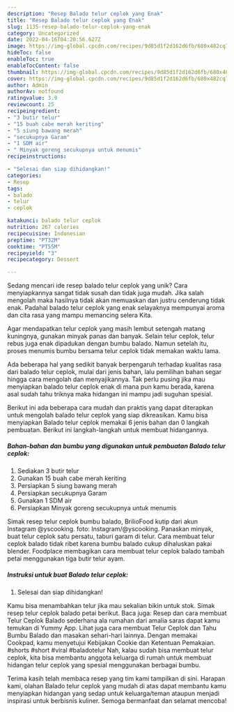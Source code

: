 ```yaml
---
description: "Resep Balado telur ceplok yang Enak"
title: "Resep Balado telur ceplok yang Enak"
slug: 1135-resep-balado-telur-ceplok-yang-enak
category: Uncategorized
date: 2022-04-16T04:20:56.627Z
image: https://img-global.cpcdn.com/recipes/9d85d1f2d162d6fb/680x482cq70/balado-telur-ceplok-foto-resep-utama.jpg
hideToc: false
enableToc: true
enableTocContent: false
thumbnail: https://img-global.cpcdn.com/recipes/9d85d1f2d162d6fb/680x482cq70/balado-telur-ceplok-foto-resep-utama.jpg
cover: https://img-global.cpcdn.com/recipes/9d85d1f2d162d6fb/680x482cq70/balado-telur-ceplok-foto-resep-utama.jpg
author: Admin
authorAv: notfound
ratingvalue: 3.9
reviewcount: 25
recipeingredient:
- "3 butir telur"
- "15 buah cabe merah keriting"
- "5 siung bawang merah"
- "secukupnya Garam"
- "1 SDM air"
- " Minyak goreng secukupnya untuk menumis"
recipeinstructions:

- "Selesai dan siap dihidangkan!"
categories:
- Resep
tags:
- balado
- telur
- ceplok

katakunci: balado telur ceplok 
nutrition: 267 calories
recipecuisine: Indonesian
preptime: "PT32M"
cooktime: "PT55M"
recipeyield: "3"
recipecategory: Dessert

---
```





Sedang mencari ide resep balado telur ceplok yang unik? Cara menyiapkannya sangat tidak susah dan tidak juga mudah. Jika salah mengolah maka hasilnya tidak akan memuaskan dan justru cenderung tidak enak. Padahal balado telur ceplok yang enak selayaknya mempunyai aroma dan cita rasa yang mampu memancing selera Kita.





Agar mendapatkan telur ceplok yang masih lembut setengah matang kuningnya, gunakan minyak panas dan banyak. Selain telur ceplok, telur rebus juga enak dipadukan dengan bumbu balado. Namun setelah itu, proses menumis bumbu bersama telur ceplok tidak memakan waktu lama.

Ada beberapa hal yang sedikit banyak berpengaruh terhadap kualitas rasa dari balado telur ceplok, mulai dari jenis bahan, lalu pemilihan bahan segar hingga cara mengolah dan menyajikannya. Tak perlu pusing jika mau menyiapkan balado telur ceplok enak di mana pun kamu berada, karena asal sudah tahu triknya maka hidangan ini mampu jadi suguhan spesial.






Berikut ini ada beberapa cara mudah dan praktis yang dapat diterapkan untuk mengolah balado telur ceplok yang siap dikreasikan. Kamu bisa menyiapkan Balado telur ceplok memakai 6 jenis bahan dan 0 langkah pembuatan. Berikut ini langkah-langkah untuk membuat hidangannya.

<!--inarticleads1-->

##### Bahan-bahan dan bumbu yang digunakan untuk pembuatan Balado telur ceplok:

1. Sediakan 3 butir telur
1. Gunakan 15 buah cabe merah keriting
1. Persiapkan 5 siung bawang merah
1. Persiapkan secukupnya Garam
1. Gunakan 1 SDM air
1. Persiapkan  Minyak goreng secukupnya untuk menumis


Simak resep telur ceplok bumbu balado, BrilioFood kutip dari akun Instagram @yscooking. foto: Instagram/@yscooking. Panaskan minyak, buat telur ceplok satu persatu, taburi garam di telur. Cara membuat telur ceplok balado tidak ribet karena bumbu balado cukup dihaluskan pakai blender. Foodplace membagikan cara membuat telur ceplok balado tambah petai menggunakan tiga butir telur ayam. 

<!--inarticleads2-->

##### Instruksi untuk buat Balado telur ceplok:


1. Selesai dan siap dihidangkan!

Kamu bisa menambahkan telur jika mau sekalian bikin untuk stok. Simak resep telur ceplok balado petai berikut. Baca juga: Resep dan cara membuat Telur Ceplok Balado sederhana ala rumahan dari amalia saras dapat kamu temukan di Yummy App. Lihat juga cara membuat Telur Ceplok dan Tahu Bumbu Balado dan masakan sehari-hari lainnya. Dengan memakai Cookpad, kamu menyetujui Kebijakan Cookie dan Ketentuan Pemakaian. #shorts #short #viral #baladotelur Nah, kalau sudah bisa membuat telur ceplok, kita bisa membantu anggota keluarga di rumah untuk membuat hidangan telur ceplok yang spesial menggunakan berbagai bumbu. 

Terima kasih telah membaca resep yang tim kami tampilkan di sini. Harapan kami, olahan Balado telur ceplok yang mudah di atas dapat membantu kamu menyiapkan hidangan yang sedap untuk keluarga/teman ataupun menjadi inspirasi untuk berbisnis kuliner. Semoga bermanfaat dan selamat mencoba!
